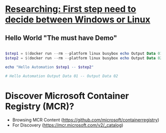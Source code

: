 
# [Researching: First step need to decide between Windows or Linux](https://javier-ramos.medium.com/docker-windows-vs-linux-1bb26d8090b3)




## Hello World "The must have Demo"


```powershell 

$step1 = $(docker run --rm --platform linux busybox echo Output Data 01 )
$step2 = $(docker run --rm --platform linux busybox echo Output Data 02 )

echo "Hello Automation $step1 -- $step2"

# Hello Automation Output Data 01 -- Output Data 02
```





# Discover Microsoft Container Registry (MCR)? 

- Browsing MCR Content (https://github.com/microsoft/containerregistry)
- For Discovery (https://mcr.microsoft.com/v2/_catalog)


